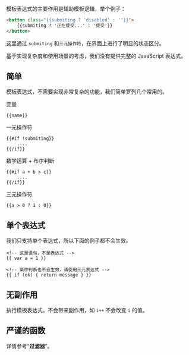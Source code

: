 模板表达式的主要作用是辅助模板逻辑，举个例子：

```html
<button class="{{submiting ? 'disabled' : ''}}">
    {{submiting ? '正在提交...' : '提交'}}
</button>
```

这里通过 `submiting` 和`三元操作符`，在界面上进行了明显的状态区分。

基于实现复杂度和使用场景的考虑，我们没有提供完整的 JavaScript 表达式。

## 简单

模板表达式，不需要实现非常复杂的功能，我们简单罗列几个常用的。

变量

```
{{name}}
```

一元操作符

```
{{#if !submiting}}
    ....
{{/if}}
```

数学运算 + 布尔判断

```
{{#if a + b > c}}
    ....
{{/if}}
```

三元操作符

```
{{a > 0 ? 1 : 0}}
```

## 单个表达式

我们只支持单个表达式，所以下面的例子都不会生效。

```
<!-- 这是语句，不是表达式 -->
{{ var a = 1 }}

<!-- 条件判断也不会生效，请使用三元表达式 -->
{{ if (ok) { return message } }}
```

## 无副作用

执行模板表达式，不会带来副作用，如 `i++` 不会改变 `i` 的值。

## 严谨的函数

详情参考“**过滤器**”。

